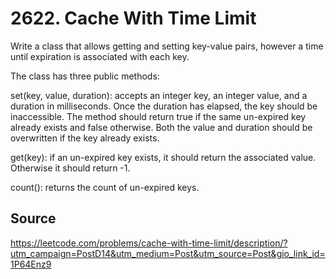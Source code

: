 # 2622. Cache With Time Limit

Write a class that allows getting and setting key-value pairs, however a time until expiration is associated with each key.

The class has three public methods:

set(key, value, duration): accepts an integer key, an integer value, and a duration in milliseconds. Once the duration has elapsed, the key should be inaccessible. The method should return true if the same un-expired key already exists and false otherwise. Both the value and duration should be overwritten if the key already exists.

get(key): if an un-expired key exists, it should return the associated value. Otherwise it should return -1.

count(): returns the count of un-expired keys.

## Source

<https://leetcode.com/problems/cache-with-time-limit/description/?utm_campaign=PostD14&utm_medium=Post&utm_source=Post&gio_link_id=1P64Enz9>
